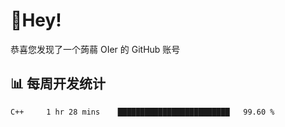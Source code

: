 # 👋Hey!
恭喜您发现了一个蒟蒻 OIer 的 GitHub 账号

## 📊 每周开发统计
<!--START_SECTION:waka-->
```text
C++     1 hr 28 mins    █████████████████████████   99.60 % 
```
<!--END_SECTION:waka-->
